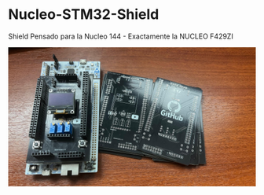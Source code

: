 # Nucleo-STM32-Shield
Shield Pensado para la Nucleo 144 - Exactamente la NUCLEO F429ZI

![img/kicad3d.png](img/stm32_shield_wels.jpg)





